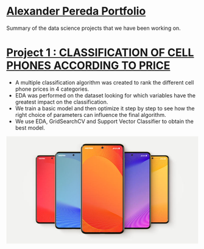 # [Alexander Pereda Portfolio](https://alexanderpereda.github.io/)
Summary of the data science projects that we have been working on.

# [Project 1 : CLASSIFICATION OF CELL PHONES ACCORDING TO PRICE](https://github.com/AlexanderPereda/Alexander-Pereda-Projects/blob/main/Cell%20phone%20price%20ranking%20with%20SVM.ipynb)

* A multiple classification algorithm was created to rank the different cell phone prices in 4 categories.
* EDA was performed on the dataset looking for which variables have the greatest impact on the classification.
* We train a basic model and then optimize it step by step to see how the right choice of parameters can influence the final algorithm.
* We use EDA, GridSearchCV and  Support Vector Classifier to obtain the best model.


![](https://github.com/AlexanderPereda/AlexanderPereda.github.io/blob/main/images/phones.jpg)
